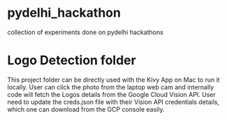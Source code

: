 # pydelhi_hackathon
collection of experiments done on pydelhi hackathons

# Logo Detection folder
This project folder can be directly used with the Kivy App on Mac to run it locally. User can click the photo from the laptop web cam and internally code will fetch the Logos details from the Google Cloud Vision API. User need to update the creds.json file with their Vision API credentials details, which one can download from the GCP console easily.
